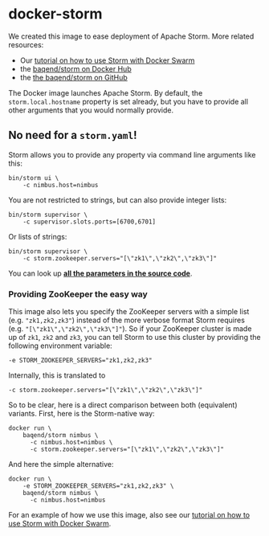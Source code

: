 # docker-storm

We created this image to ease deployment of Apache Storm. More related resources:

- Our [tutorial on how to use Storm with Docker Swarm](https://github.com/Baqend/tutorial-swarm-storm)
- the [baqend/storm on Docker Hub](https://hub.docker.com/r/baqend/storm/)
- the [the baqend/storm on GitHub](https://github.com/Baqend/docker-storm) 


The Docker image launches Apache Storm. By default, the `storm.local.hostname` property is set already, but you have to provide all other arguments that you would normally provide.

## No need for a `storm.yaml`!

Storm allows you to provide any property via command line arguments like this:

	bin/storm ui \
        -c nimbus.host=nimbus
You are not restricted to strings, but can also provide integer lists:

	bin/storm supervisor \
        -c supervisor.slots.ports=[6700,6701]
Or lists of strings:

	bin/storm supervisor \
        -c storm.zookeeper.servers="[\"zk1\",\"zk2\",\"zk3\"]"

You can look up [**all the parameters in the source code**](https://github.com/apache/storm/blob/0.9.3-branch/storm-core/src/jvm/backtype/storm/Config.java).


### Providing ZooKeeper the easy way

This image also lets you specify the ZooKeeper servers with a simple list (e.g. `"zk1,zk2,zk3"`) instead of the more verbose format Storm requires (e.g. `"[\"zk1\",\"zk2\",\"zk3\"]"`). 
So if your ZooKeeper cluster is made up of `zk1`, `zk2` and `zk3`, you can tell Storm to use this cluster by providing the following environment variable:

	-e STORM_ZOOKEEPER_SERVERS="zk1,zk2,zk3"

Internally, this is translated to 

	-c storm.zookeeper.servers="[\"zk1\",\"zk2\",\"zk3\"]"

So to be clear, here is a direct comparison between both (equivalent) variants. First, here is the Storm-native way:  

	docker run \
	    baqend/storm nimbus \
	      -c nimbus.host=nimbus \
          -c storm.zookeeper.servers="[\"zk1\",\"zk2\",\"zk3\"]"

And here the simple alternative:

	docker run \
	    -e STORM_ZOOKEEPER_SERVERS="zk1,zk2,zk3" \
	    baqend/storm nimbus \
	      -c nimbus.host=nimbus



For an example of how we use this image, also see our [tutorial on how to use Storm with Docker Swarm](https://github.com/Baqend/tutorial-swarm-storm).

